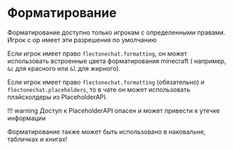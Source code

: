 # Форматирование

Форматирование доступно только игрокам с определенными правами.\
Игрок с op имеет эти разрешения по умолчанию

Если игрок имеет право `flectonechat.formatting`, он может использовать встроенные цвета форматирования minecraft (
например, `&c` для красного или `&l` для жирного).

Если игрок имеет право `flectonechat.formatting` (обязательно) и `flectonechat.placeholders`, то в чате он может
использовать плэйсхолдеры из PlaceholderAPI.

!!! warning
Доступ к PlaceholderAPI опасен и может привести к утечке информации

Форматирование также может быть использовано в наковальне, табличках и книгах!
